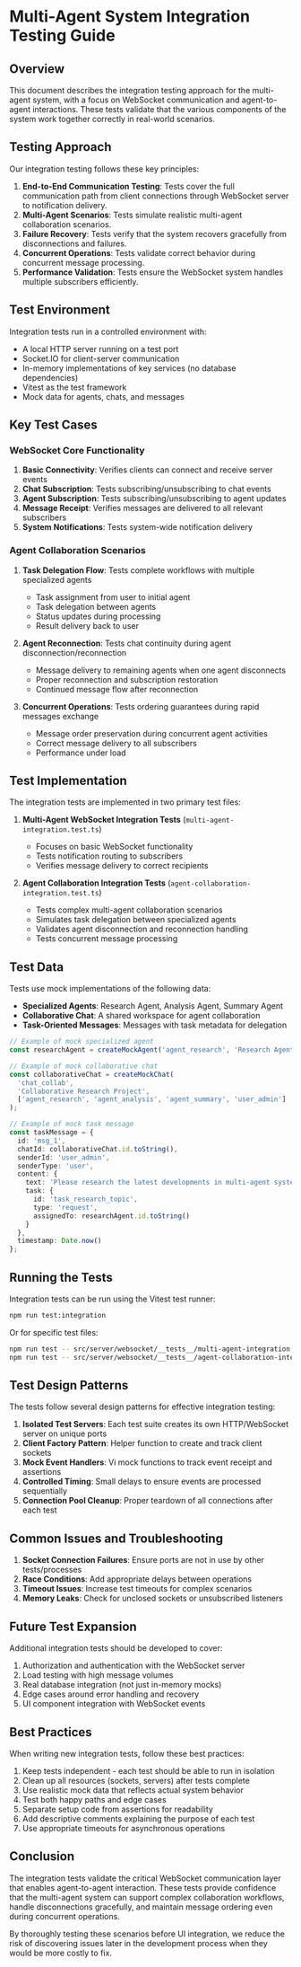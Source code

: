 # Multi-Agent System Integration Testing Guide

## Overview

This document describes the integration testing approach for the multi-agent system, with a focus on WebSocket communication and agent-to-agent interactions. These tests validate that the various components of the system work together correctly in real-world scenarios.

## Testing Approach

Our integration testing follows these key principles:

1. **End-to-End Communication Testing**: Tests cover the full communication path from client connections through WebSocket server to notification delivery.
2. **Multi-Agent Scenarios**: Tests simulate realistic multi-agent collaboration scenarios.
3. **Failure Recovery**: Tests verify that the system recovers gracefully from disconnections and failures.
4. **Concurrent Operations**: Tests validate correct behavior during concurrent message processing.
5. **Performance Validation**: Tests ensure the WebSocket system handles multiple subscribers efficiently.

## Test Environment

Integration tests run in a controlled environment with:

- A local HTTP server running on a test port
- Socket.IO for client-server communication
- In-memory implementations of key services (no database dependencies)
- Vitest as the test framework
- Mock data for agents, chats, and messages

## Key Test Cases

### WebSocket Core Functionality

1. **Basic Connectivity**: Verifies clients can connect and receive server events
2. **Chat Subscription**: Tests subscribing/unsubscribing to chat events
3. **Agent Subscription**: Tests subscribing/unsubscribing to agent updates
4. **Message Receipt**: Verifies messages are delivered to all relevant subscribers
5. **System Notifications**: Tests system-wide notification delivery

### Agent Collaboration Scenarios

1. **Task Delegation Flow**: Tests complete workflows with multiple specialized agents
   - Task assignment from user to initial agent
   - Task delegation between agents
   - Status updates during processing
   - Result delivery back to user
   
2. **Agent Reconnection**: Tests chat continuity during agent disconnection/reconnection
   - Message delivery to remaining agents when one agent disconnects
   - Proper reconnection and subscription restoration
   - Continued message flow after reconnection

3. **Concurrent Operations**: Tests ordering guarantees during rapid messages exchange
   - Message order preservation during concurrent agent activities
   - Correct message delivery to all subscribers
   - Performance under load

## Test Implementation

The integration tests are implemented in two primary test files:

1. **Multi-Agent WebSocket Integration Tests** (`multi-agent-integration.test.ts`)
   - Focuses on basic WebSocket functionality
   - Tests notification routing to subscribers
   - Verifies message delivery to correct recipients
   
2. **Agent Collaboration Integration Tests** (`agent-collaboration-integration.test.ts`)
   - Tests complex multi-agent collaboration scenarios
   - Simulates task delegation between specialized agents
   - Validates agent disconnection and reconnection handling
   - Tests concurrent message processing

## Test Data

Tests use mock implementations of the following data:

- **Specialized Agents**: Research Agent, Analysis Agent, Summary Agent
- **Collaborative Chat**: A shared workspace for agent collaboration
- **Task-Oriented Messages**: Messages with task metadata for delegation

```typescript
// Example of mock specialized agent
const researchAgent = createMockAgent('agent_research', 'Research Agent', ['research', 'information_retrieval']);

// Example of mock collaborative chat
const collaborativeChat = createMockChat(
  'chat_collab', 
  'Collaborative Research Project',
  ['agent_research', 'agent_analysis', 'agent_summary', 'user_admin']
);

// Example of mock task message
const taskMessage = {
  id: 'msg_1',
  chatId: collaborativeChat.id.toString(),
  senderId: 'user_admin',
  senderType: 'user',
  content: {
    text: 'Please research the latest developments in multi-agent systems.',
    task: {
      id: 'task_research_topic',
      type: 'request',
      assignedTo: researchAgent.id.toString()
    }
  },
  timestamp: Date.now()
};
```

## Running the Tests

Integration tests can be run using the Vitest test runner:

```bash
npm run test:integration
```

Or for specific test files:

```bash
npm run test -- src/server/websocket/__tests__/multi-agent-integration.test.ts
npm run test -- src/server/websocket/__tests__/agent-collaboration-integration.test.ts
```

## Test Design Patterns

The tests follow several design patterns for effective integration testing:

1. **Isolated Test Servers**: Each test suite creates its own HTTP/WebSocket server on unique ports
2. **Client Factory Pattern**: Helper function to create and track client sockets
3. **Mock Event Handlers**: Vi mock functions to track event receipt and assertions
4. **Controlled Timing**: Small delays to ensure events are processed sequentially
5. **Connection Pool Cleanup**: Proper teardown of all connections after each test

## Common Issues and Troubleshooting

1. **Socket Connection Failures**: Ensure ports are not in use by other tests/processes
2. **Race Conditions**: Add appropriate delays between operations
3. **Timeout Issues**: Increase test timeouts for complex scenarios
4. **Memory Leaks**: Check for unclosed sockets or unsubscribed listeners

## Future Test Expansion

Additional integration tests should be developed to cover:

1. Authorization and authentication with the WebSocket server
2. Load testing with high message volumes
3. Real database integration (not just in-memory mocks)
4. Edge cases around error handling and recovery
5. UI component integration with WebSocket events

## Best Practices

When writing new integration tests, follow these best practices:

1. Keep tests independent - each test should be able to run in isolation
2. Clean up all resources (sockets, servers) after tests complete
3. Use realistic mock data that reflects actual system behavior
4. Test both happy paths and edge cases
5. Separate setup code from assertions for readability
6. Add descriptive comments explaining the purpose of each test
7. Use appropriate timeouts for asynchronous operations

## Conclusion

The integration tests validate the critical WebSocket communication layer that enables agent-to-agent interaction. These tests provide confidence that the multi-agent system can support complex collaboration workflows, handle disconnections gracefully, and maintain message ordering even during concurrent operations.

By thoroughly testing these scenarios before UI integration, we reduce the risk of discovering issues later in the development process when they would be more costly to fix. 